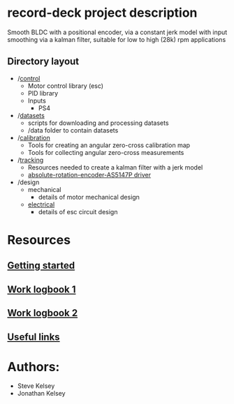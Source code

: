 # record-deck project description

Smooth BLDC with a positional encoder, via a constant jerk model with input smoothing via a kalman filter, suitable for low to high (28k) rpm applications

## Directory layout

- /[control](control)
    - Motor control library (esc)
    - PID library
    - Inputs
        - PS4
- /[datasets](datasets)
    - scripts for downloading and processing datasets
    - /data
        folder to contain datasets
- /[calibration](calibration)
    - Tools for creating an angular zero-cross calibration map
    - Tools for collecting angular zero-cross measurements
- /[tracking](tracking)
    - Resources needed to create a kalman filter with a jerk model
    - [absolute-rotation-encoder-AS5147P driver](tracking/absolute-rotation-encoder-AS5147P)
- /design
    - mechanical
        - details of motor mechanical design
    - [electrical](./design/electrical)
        - details of esc circuit design

# Resources

## [Getting started](GETTING-STARTED.md)
## [Work logbook 1](resources/log.pdf)
## [Work logbook 2](resources/log2.pdf)
## [Useful links](USEFUL-LINKS.md)

# Authors:
- Steve Kelsey
- Jonathan Kelsey



